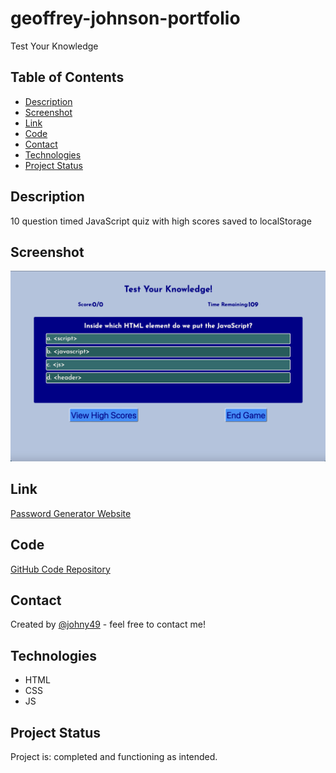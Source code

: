 # geoffrey-johnson-portfolio
Test Your Knowledge

## Table of Contents
* [Description](#description)
* [Screenshot](#screenshot)
* [Link](#link)
* [Code](#code)
* [Contact](#contact)
* [Technologies](#technologies)
* [Project Status](#project-status)

## Description 
10 question timed JavaScript quiz with high scores saved to localStorage

## Screenshot
![Screenshot of portfolio webpage](./assets/images/readme-screenshot.png)


## Link
[Password Generator Website](https://johny49.github.io/test-your-knowledge/)


## Code
[GitHub Code Repository](https://github.com/Johny49/test-your-knowledge)


## Contact 
Created by [@johny49](https://github.com/Johny49/) - feel free to contact me!


## Technologies
- HTML
- CSS
- JS

## Project Status
Project is: completed and functioning as intended.
